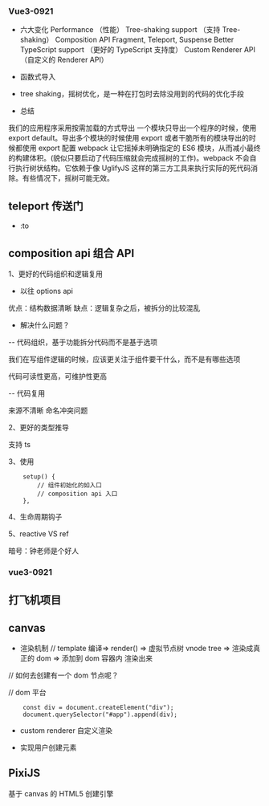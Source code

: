 ### Vue3-0921

-   六大变化
    Performance （性能）
    Tree-shaking support （支持 Tree-shaking）
    Composition API
    Fragment, Teleport, Suspense
    Better TypeScript support （更好的 TypeScript 支持度）
    Custom Renderer API （自定义的 Renderer API）

-   函数式导入

-   tree shaking，摇树优化，是一种在打包时去除没用到的代码的优化手段

*   总结

我们的应用程序采用按需加载的方式导出
一个模块只导出一个程序的时候，使用 export default。导出多个模块的时候使用 export
或者干脆所有的模块导出的时候都使用 export
配置 webpack 让它摇掉未明确指定的 ES6 模块，从而减小最终的构建体积。(貌似只要启动了代码压缩就会完成摇树的工作)。webpack 不会自行执行树状结构。它依赖于像 UglifyJS 这样的第三方工具来执行实际的死代码消除。有些情况下，摇树可能无效。

## teleport 传送门

-   :to

## composition api 组合 API

1、更好的代码组织和逻辑复用

-   以往 options api

优点：结构数据清晰
缺点：逻辑复杂之后，被拆分的比较混乱

-   解决什么问题？

-- 代码组织，基于功能拆分代码而不是基于选项

我们在写组件逻辑的时候，应该更关注于组件要干什么，而不是有哪些选项

代码可读性更高，可维护性更高

-- 代码复用

来源不清晰
命名冲突问题

2、更好的类型推导

支持 ts

3、使用

```
    setup() {
        // 组件初始化的如入口
        // composition api 入口
    },

```

4、生命周期钩子

5、reactive VS ref

暗号：钟老师是个好人

### vue3-0921

## **打飞机项目**

## canvas

-   渲染机制
    // template 编译=> render() => 虚拟节点树 vnode tree => 渲染成真正的 dom => 添加到 dom 容器内 渲染出来

// 如何去创建有一个 dom 节点呢？

// dom 平台

```
    const div = document.createElement("div");
    document.querySelector("#app").append(div);

```

-   custom renderer 自定义渲染

*   实现用户创建元素

## PixiJS

基于 canvas 的 HTML5 创建引擎
